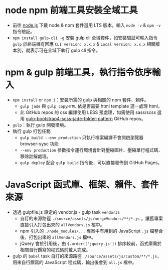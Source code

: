 # node npm 前端工具安裝全域工具
- 前往 [node.js](https://nodejs.org/en/) 下戴 node & npm 套件選用 LTS 版本，輸入 `node -v` & `npm -v` 指令驗証。
- `npm install gulp-cli -g` 安裝 gulp cli 全域套件，如安裝驗証可輸入指令 `gulp` 於終端機有回應 `CLI version: x.x.x` & `Local version: x.x.x` 相關版本別，就表示可在全域下執行 gulp cli 指令。

# npm & gulp 前端工具，執行指令依序輸入
- `npm install` or `npm i`：安裝所需的 gulp 與相關的 npm 套件、賴件。
  - `gulp jade` 與 `gulp copyHTML` 依是否需要 html template 選一處理 html。
  - 此 GitHub repos 的 css 編譯使用 LESS 預處理，如需使用 sass/scss 選用 [gulp-bootstrap4-scss-jade-folder-pattern](https://github.com/gmwu185/gulp-bootstrap4-scss-jade-folder-pattern) GitHub repos。
- `gulp`：執行 gulp 開發環境。
- 執行 gulp 打包任務
  - `gulp build --env production` 只執行檔案編譯不會開啟瀏覽器 browser-sysc 功能
  - `--env production` 參數指令運行環境會針對壓縮圖片、壓縮單行程式碼、移除註解處理。
  - `gulp deploy` 配合 `gulp build` 指令後，可以直接發佈到 GitHub Pages。

# JavaScript 函式庫、框架、賴件、套件來源
- 透過 gulpfile.js 設定的 vendor.js - gulp task `vendorJs`
  - 自訂的來源路徑 `./source/assets/js/mergeVendors/**/*.js` ，讓舊專案直接引入打包出來的 `allVendors.js` 檔中。
  - npm 引入的 `./node_modules/...` 專案中有用到的 JavaScript `.js` 檔整合後，打包出來的 `allVendors.js` 檔中。
  - jQuery 會於引用後，由 `$.order(['jquery.js'])` 排序較前，函式庫需於相關自行饌寫的程式碼前戴入完成。
- gulp 的 `babel` task 自訂的來源路徑 `./source/assets/js/custom/**/*.js`，用來自行饌寫的 JavaScript 程式碼，輸出後會到 `all.js` 檔中。